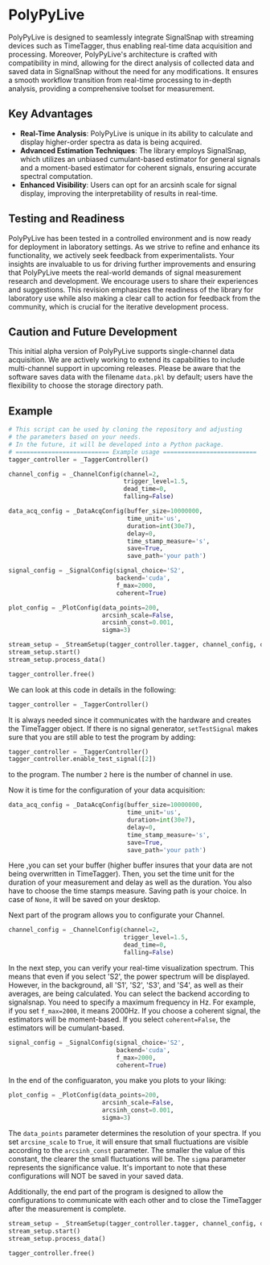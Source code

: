 # PolyPyLive
PolyPyLive is designed to seamlessly integrate SignalSnap with streaming devices such as TimeTagger, thus enabling real-time data acquisition and processing. Moreover, PolyPyLive's architecture is crafted with compatibility in mind, allowing for the direct analysis of collected data and saved data in SignalSnap without the need for any modifications. It ensures a smooth workflow transition from real-time processing to in-depth analysis, providing a comprehensive toolset for measurement.

## Key Advantages

- **Real-Time Analysis**: PolyPyLive is unique in its ability to calculate and display higher-order spectra as data is being acquired.
- **Advanced Estimation Techniques**: The library employs SignalSnap, which utilizes an unbiased cumulant-based estimator for general signals and a moment-based estimator for coherent signals, ensuring accurate spectral computation.
- **Enhanced Visibility**: Users can opt for an arcsinh scale for signal display, improving the interpretability of results in real-time.

## Testing and Readiness

PolyPyLive has been tested in a controlled environment and is now ready for deployment in laboratory settings. As we strive to refine and enhance its functionality, we actively seek feedback from experimentalists. Your insights are invaluable to us for driving further improvements and ensuring that PolyPyLive meets the real-world demands of signal measurement research and development. We encourage users to share their experiences and suggestions. This revision emphasizes the readiness of the library for laboratory use while also making a clear call to action for feedback from the community, which is crucial for the iterative development process.

## Caution and Future Development

This initial alpha version of PolyPyLive supports single-channel data acquisition. We are actively working to extend its capabilities to include multi-channel support in upcoming releases. Please be aware that the software saves data with the filename `data.pkl` by default; users have the flexibility to choose the storage directory path. 

## Example

```Python
# This script can be used by cloning the repository and adjusting
# the parameters based on your needs.
# In the future, it will be developed into a Python package.
# ========================== Example usage ==========================
tagger_controller = _TaggerController()

channel_config = _ChannelConfig(channel=2,
                                trigger_level=1.5,
                                dead_time=0,
                                falling=False)

data_acq_config = _DataAcqConfig(buffer_size=10000000,
                                 time_unit='us',
                                 duration=int(30e7),
                                 delay=0,
                                 time_stamp_measure='s',
                                 save=True,
                                 save_path='your path')

signal_config = _SignalConfig(signal_choice='S2',
                              backend='cuda',
                              f_max=2000,
                              coherent=True)

plot_config = _PlotConfig(data_points=200,
                          arcsinh_scale=False,
                          arcsinh_const=0.001,
                          sigma=3)

stream_setup = _StreamSetup(tagger_controller.tagger, channel_config, data_acq_config, signal_config, plot_config)
stream_setup.start()
stream_setup.process_data()

tagger_controller.free()
```
We can look at this code in details in the following:

```Python
tagger_controller = _TaggerController()
```
It is always needed since it communicates with the hardware and creates the TimeTagger object.
If there is no signal generator, `setTestSignal` makes sure that you are still able to test the program by adding:
```Python
tagger_controller = _TaggerController()
tagger_controller.enable_test_signal([2])
```
to the program. The number `2` here is the number of channel in use.

Now it is time for the configuration of your data acquisition:
```Python
data_acq_config = _DataAcqConfig(buffer_size=10000000,
                                 time_unit='us',
                                 duration=int(30e7),
                                 delay=0,
                                 time_stamp_measure='s',
                                 save=True,
                                 save_path='your path')
```
Here ,you can set your buffer (higher buffer insures that your data are not being overwritten in TimeTagger).
Then, you set the time unit for the duration of your measurement and delay as well as the duration. You also  have to
choose the time stamps measure. Saving path is your choice. In case of `None`, it will be saved on your desktop.


Next part of the program allows you to configurate your Channel.
```Python
channel_config = _ChannelConfig(channel=2,
                                trigger_level=1.5,
                                dead_time=0,
                                falling=False)
```

In the next step, you can verify your real-time visualization spectrum. This means that even if you select 'S2', the power spectrum will be displayed. However, in the background, all 'S1', 'S2', 'S3', and 'S4', as well as their averages, are being calculated. You can select the backend according to signalsnap. You need to specify a maximum frequency in Hz. For example, if you set `f_max=2000`, it means 2000Hz. If you choose a coherent signal, the estimators will be moment-based. If you select `coherent=False`, the estimators will be cumulant-based.
```Python
signal_config = _SignalConfig(signal_choice='S2',
                              backend='cuda',
                              f_max=2000,
                              coherent=True)
```

In the end of the configuaraton, you make you plots to your liking:
```Python
plot_config = _PlotConfig(data_points=200,
                          arcsinh_scale=False,
                          arcsinh_const=0.001,
                          sigma=3)
```
The `data_points` parameter determines the resolution of your spectra. If you set `arcsine_scale` to `True`, it will ensure that small fluctuations are visible according to the `arcsinh_const` parameter. The smaller the value of this constant, the clearer the small fluctuations will be. The `sigma` parameter represents the significance value. It's important to note that these configurations will NOT be saved in your saved data.

Additionally, the end part of the program is designed to allow the configurations to communicate with each other and to close the TimeTagger after the measurement is complete.
```Python
stream_setup = _StreamSetup(tagger_controller.tagger, channel_config, data_acq_config, signal_config, plot_config)
stream_setup.start()
stream_setup.process_data()

tagger_controller.free()
```
